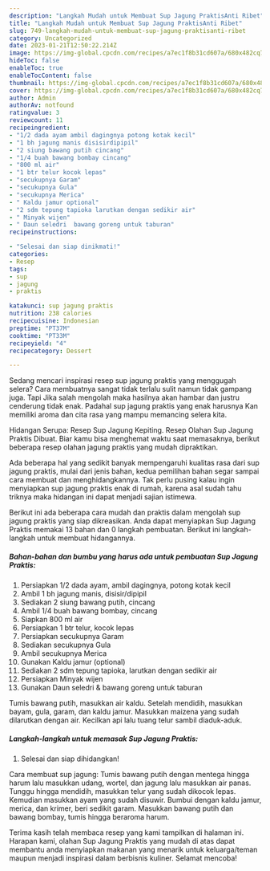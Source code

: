 ```yaml
---
description: "Langkah Mudah untuk Membuat Sup Jagung PraktisAnti Ribet"
title: "Langkah Mudah untuk Membuat Sup Jagung PraktisAnti Ribet"
slug: 749-langkah-mudah-untuk-membuat-sup-jagung-praktisanti-ribet
category: Uncategorized
date: 2023-01-21T12:50:22.214Z
image: https://img-global.cpcdn.com/recipes/a7ec1f8b31cd607a/680x482cq70/sup-jagung-praktis-foto-resep-utama.jpg
hideToc: false
enableToc: true
enableTocContent: false
thumbnail: https://img-global.cpcdn.com/recipes/a7ec1f8b31cd607a/680x482cq70/sup-jagung-praktis-foto-resep-utama.jpg
cover: https://img-global.cpcdn.com/recipes/a7ec1f8b31cd607a/680x482cq70/sup-jagung-praktis-foto-resep-utama.jpg
author: Admin
authorAv: notfound
ratingvalue: 3
reviewcount: 11
recipeingredient:
- "1/2 dada ayam ambil dagingnya potong kotak kecil"
- "1 bh jagung manis disisirdipipil"
- "2 siung bawang putih cincang"
- "1/4 buah bawang bombay cincang"
- "800 ml air"
- "1 btr telur kocok lepas"
- "secukupnya Garam"
- "secukupnya Gula"
- "secukupnya Merica"
- " Kaldu jamur optional"
- "2 sdm tepung tapioka larutkan dengan sedikir air"
- " Minyak wijen"
- " Daun seledri  bawang goreng untuk taburan"
recipeinstructions:

- "Selesai dan siap dinikmati!"
categories:
- Resep
tags:
- sup
- jagung
- praktis

katakunci: sup jagung praktis 
nutrition: 238 calories
recipecuisine: Indonesian
preptime: "PT37M"
cooktime: "PT33M"
recipeyield: "4"
recipecategory: Dessert

---
```



Sedang mencari inspirasi resep sup jagung praktis yang menggugah selera? Cara membuatnya sangat tidak terlalu sulit namun tidak gampang juga. Tapi Jika salah mengolah maka hasilnya akan hambar dan justru cenderung tidak enak. Padahal sup jagung praktis yang enak harusnya Kan memiliki aroma dan cita rasa yang mampu memancing selera kita.


Hidangan Serupa: Resep Sup Jagung Kepiting. Resep Olahan Sup Jagung Praktis Dibuat. Biar kamu bisa menghemat waktu saat memasaknya, berikut beberapa resep olahan jagung praktis yang mudah dipraktikan.

Ada beberapa hal yang sedikit banyak mempengaruhi kualitas rasa dari sup jagung praktis, mulai dari jenis bahan, kedua pemilihan bahan segar sampai cara membuat dan menghidangkannya. Tak perlu pusing kalau ingin menyiapkan sup jagung praktis enak di rumah, karena asal sudah tahu triknya maka hidangan ini dapat menjadi sajian istimewa.


Berikut ini ada beberapa cara mudah dan praktis dalam mengolah sup jagung praktis yang siap dikreasikan. Anda dapat menyiapkan Sup Jagung Praktis memakai 13 bahan dan 0 langkah pembuatan. Berikut ini langkah-langkah untuk membuat hidangannya.

<!--inarticleads1-->

##### Bahan-bahan dan bumbu yang harus ada untuk pembuatan Sup Jagung Praktis:

1. Persiapkan 1/2 dada ayam, ambil dagingnya, potong kotak kecil
1. Ambil 1 bh jagung manis, disisir/dipipil
1. Sediakan 2 siung bawang putih, cincang
1. Ambil 1/4 buah bawang bombay, cincang
1. Siapkan 800 ml air
1. Persiapkan 1 btr telur, kocok lepas
1. Persiapkan secukupnya Garam
1. Sediakan secukupnya Gula
1. Ambil secukupnya Merica
1. Gunakan  Kaldu jamur (optional)
1. Sediakan 2 sdm tepung tapioka, larutkan dengan sedikir air
1. Persiapkan  Minyak wijen
1. Gunakan  Daun seledri &amp; bawang goreng untuk taburan


Tumis bawang putih, masukkan air kaldu. Setelah mendidih, masukkan bayam, gula, garam, dan kaldu jamur. Masukkan maizena yang sudah dilarutkan dengan air. Kecilkan api lalu tuang telur sambil diaduk-aduk. 

<!--inarticleads2-->

##### Langkah-langkah untuk memasak Sup Jagung Praktis:


1. Selesai dan siap dihidangkan!

Cara membuat sup jagung: Tumis bawang putih dengan mentega hingga harum lalu masukkan udang, wortel, dan jagung lalu masukkan air panas. Tunggu hingga mendidih, masukkan telur yang sudah dikocok lepas. Kemudian masukkan ayam yang sudah disuwir. Bumbui dengan kaldu jamur, merica, dan krimer, beri sedikit garam. Masukkan bawang putih dan bawang bombay, tumis hingga beraroma harum. 

Terima kasih telah membaca resep yang kami tampilkan di halaman ini. Harapan kami, olahan Sup Jagung Praktis yang mudah di atas dapat membantu anda menyiapkan makanan yang menarik untuk keluarga/teman maupun menjadi inspirasi dalam berbisnis kuliner. Selamat mencoba!

